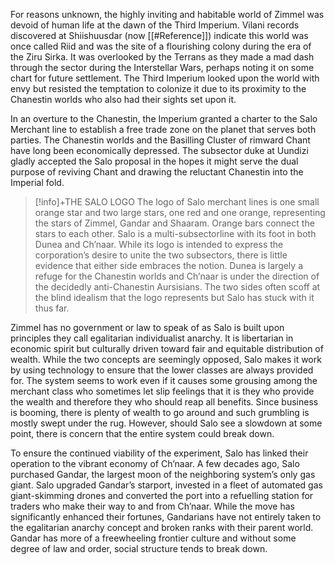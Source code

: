 
For reasons unknown, the highly inviting and habitable world of Zimmel was devoid of human life at the dawn of the Third Imperium. Vilani records discovered at Shiishuusdar (now [[#Reference]]) indicate this world was once called Riid and was the site of a flourishing colony during the era of the Ziru Sirka. It was overlooked by the Terrans as they made a mad dash through the sector during the Interstellar Wars, perhaps noting it on some chart for future settlement. The Third Imperium looked upon the world with envy but resisted the temptation to colonize it due to its proximity to the Chanestin worlds who also had their sights set upon it.

In an overture to the Chanestin, the Imperium granted a charter to the Salo Merchant line to establish a free trade zone on the planet that serves both parties. The Chanestin worlds and the Basilling Cluster of rimward Chant have long been economically depressed. The subsector duke at Uundizi gladly accepted the Salo proposal in the hopes it might serve the dual purpose of reviving Chant and drawing the reluctant Chanestin into the Imperial fold.

> [!info]+THE SALO LOGO
> The logo of Salo merchant lines is one small orange star and two large stars, one red and one orange, representing the stars of Zimmel, Gandar and Shaaram. Orange bars connect the stars to each other. Salo is a multi-subsectorline with its foot in both Dunea and Ch’naar.  While its logo is intended to express the corporation’s desire to unite the two subsectors, there is little evidence that either side embraces the notion. Dunea is largely a refuge for the Chanestin worlds and Ch’naar is under the direction of the decidedly anti-Chanestin Aursisians. The two sides often scoff at the blind idealism that the logo represents but Salo has stuck with it thus far.

Zimmel has no government or law to speak of as Salo is built upon principles they call egalitarian individualist anarchy. It is libertarian in economic spirit but culturally driven toward fair and equitable distribution of wealth. While the two concepts are seemingly opposed, Salo makes it work by using technology to ensure that the lower classes are always provided for. The system seems to work even if it causes some grousing among the merchant class who sometimes let slip feelings that it is they who provide the wealth and therefore they who should reap all benefits. Since business is booming, there is plenty of wealth to go around and such grumbling is mostly swept under the rug. However, should Salo see a slowdown at some point, there is concern that the entire system could break down.

To ensure the continued viability of the experiment, Salo has linked their operation to the vibrant economy of Ch’naar. A few decades ago, Salo purchased Gandar, the largest moon of the neighboring system’s only gas giant. Salo upgraded Gandar’s starport, invested in a fleet of automated gas giant-skimming drones and converted the port into a refuelling station for traders who make their way to and from Ch’naar. While the move has significantly enhanced their fortunes, Gandarians have not entirely taken to the egalitarian anarchy concept and broken ranks with their parent world. Gandar has more of a freewheeling frontier culture and without some degree of law and order, social structure tends to break down.


